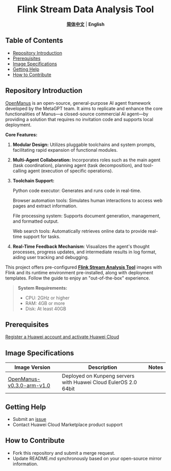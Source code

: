<p align="center">
  <h1 align="center">Flink Stream Data Analysis Tool</h1>
  <p align="center">
    <a href="README_ZH.md"><strong>简体中文</strong></a> | <strong>English</strong>
  </p>
</p>

## Table of Contents

- [Repository Introduction](#repository-introduction)  
- [Prerequisites](#prerequisites)  
- [Image Specifications](#image-specifications)
- [Getting Help](#getting-help)
- [How to Contribute](#how-to-contribute)

## Repository Introduction  
‌[OpenManus](https://github.com/FoundationAgents/OpenManus) is an open-source, general-purpose AI agent framework developed by the MetaGPT team. It aims to replicate and enhance the core functionalities of Manus—a closed-source commercial AI agent—by providing a solution that requires no invitation code and supports local deployment.

**Core Features:**
1. **Modular Design:** Utilizes pluggable toolchains and system prompts, facilitating rapid expansion of functional modules.
2. **Multi-Agent Collaboration:** Incorporates roles such as the main agent (task coordination), planning agent (task decomposition), and tool-calling agent (execution of specific operations). 
3. **Toolchain Support:**

    Python code executor: Generates and runs code in real-time.

    Browser automation tools: Simulates human interactions to access web pages and extract information.

    File processing system: Supports document generation, management, and formatted output.

    Web search tools: Automatically retrieves online data to provide real-time support for tasks.


4. **Real-Time Feedback Mechanism**: Visualizes the agent's thought processes, progress updates, and intermediate results in log format, aiding user tracking and debugging.

This project offers pre-configured [**Flink Stream Analysis Tool**](https://marketplace.huaweicloud.com/hidden/contents/992480da-64a3-4ba8-90cb-686d1832e96a#productid=OFFI1111485128289529856) images with Flink and its runtime environment pre-installed, along with deployment templates. Follow the guide to enjoy an "out-of-the-box" experience.

> **System Requirements:**
> - CPU: 2GHz or higher  
> - RAM: 4GB or more  
> - Disk: At least 40GB  

## Prerequisites  
[Register a Huawei account and activate Huawei Cloud](https://support.huaweicloud.com/usermanual-account/account_id_001.html)

## Image Specifications  

| Image Version | Description | Notes |  
|--------------|-------------|-------|  
| [OpenManus-v0.3.0-arm-v1.0](https://github.com/HuaweiCloudDeveloper/flink-image/tree/Flink1.13.0-arm-v1.0?tab=readme-ov-file) | Deployed on Kunpeng servers with Huawei Cloud EulerOS 2.0 64bit |  | 


## Getting Help
- Submit an [issue](https://github.com/HuaweiCloudDeveloper/Flink-image/issues)
- Contact Huawei Cloud Marketplace product support

## How to Contribute
- Fork this repository and submit a merge request.
- Update README.md synchronously based on your open-source mirror information.
